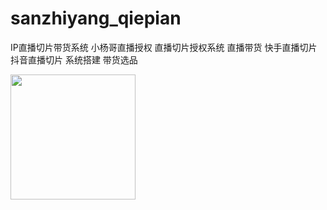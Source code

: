 # sanzhiyang_qiepian
IP直播切片带货系统 小杨哥直播授权 直播切片授权系统 直播带货 快手直播切片 抖音直播切片  系统搭建 带货选品

<img src="https://img.mybei.cn/WX20220711-222036.png"  width="200px"/>
